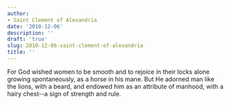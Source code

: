 ```yaml
---
author:
- Saint Clement of Alexandria
date: '2010-12-06'
description: ''
draft: 'true'
slug: 2010-12-06-saint-clement-of-alexandria
title: ''
---
```

For God wished women to be smooth and to rejoice in their locks alone growing spontaneously, as a horse in his mane. But He adorned man like the lions, with a beard, and endowed him as an attribute of manhood, with a hairy chest--a sign of strength and rule.



